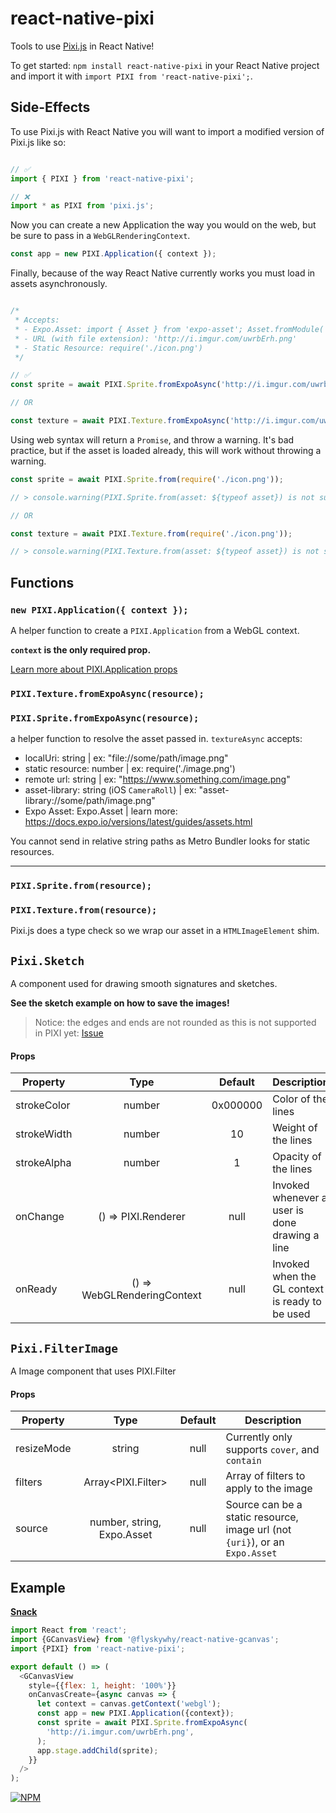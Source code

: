 # react-native-pixi

Tools to use [Pixi.js](http://www.pixijs.com/) in React Native!

To get started: `npm install react-native-pixi` in your React Native project and import it with
`import PIXI from 'react-native-pixi';`.


## Side-Effects

To use Pixi.js with React Native you will want to import a modified version of Pixi.js like so:

```js

// ✅
import { PIXI } from 'react-native-pixi';

// ❌
import * as PIXI from 'pixi.js';

```

Now you can create a new Application the way you would on the web, but be sure to pass in a `WebGLRenderingContext`.

```js
const app = new PIXI.Application({ context });
```

Finally, because of the way React Native currently works you must load in assets asynchronously.

```js

/*
 * Accepts:
 * - Expo.Asset: import { Asset } from 'expo-asset'; Asset.fromModule( ... );
 * - URL (with file extension): 'http://i.imgur.com/uwrbErh.png'
 * - Static Resource: require('./icon.png')
 */

// ✅
const sprite = await PIXI.Sprite.fromExpoAsync('http://i.imgur.com/uwrbErh.png');

// OR

const texture = await PIXI.Texture.fromExpoAsync('http://i.imgur.com/uwrbErh.png');
```

Using web syntax will return a `Promise`, and throw a warning. It's bad practice, but if the asset is loaded already, this will work without throwing a warning.

```js
const sprite = await PIXI.Sprite.from(require('./icon.png'));

// > console.warning(PIXI.Sprite.from(asset: ${typeof asset}) is not supported. Returning a Promise!);

// OR

const texture = await PIXI.Texture.from(require('./icon.png'));

// > console.warning(PIXI.Texture.from(asset: ${typeof asset}) is not supported. Returning a Promise!);
```

## Functions

### `new PIXI.Application({ context });`

A helper function to create a `PIXI.Application` from a WebGL context.

**`context` is the only required prop.**

[Learn more about PIXI.Application props](http://pixijs.download/dev/docs/PIXI.Application.html)

### `PIXI.Texture.fromExpoAsync(resource);`

### `PIXI.Sprite.fromExpoAsync(resource);`

a helper function to resolve the asset passed in.
`textureAsync` accepts:

* localUri: string | ex: "file://some/path/image.png"
* static resource: number | ex: require('./image.png')
* remote url: string | ex: "https://www.something.com/image.png"
* asset-library: string (iOS `CameraRoll`) | ex: "asset-library://some/path/image.png"
* Expo Asset: Expo.Asset | learn more: https://docs.expo.io/versions/latest/guides/assets.html

You cannot send in relative string paths as Metro Bundler looks for static resources.

---

### `PIXI.Sprite.from(resource);`

### `PIXI.Texture.from(resource);`

Pixi.js does a type check so we wrap our asset in a `HTMLImageElement` shim.

## `Pixi.Sketch`

A component used for drawing smooth signatures and sketches.

**See the sketch example on how to save the images!**

> Notice: the edges and ends are not rounded as this is not supported in PIXI yet: [Issue](https://github.com/pixijs/pixi.js/issues/1637)

#### Props

| Property    |            Type             | Default  | Description                                     |
| ----------- | :-------------------------: | :------: | ----------------------------------------------- |
| strokeColor |           number            | 0x000000 | Color of the lines                              |
| strokeWidth |           number            |    10    | Weight of the lines                             |
| strokeAlpha |           number            |    1     | Opacity of the lines                            |
| onChange    |     () => PIXI.Renderer     |   null   | Invoked whenever a user is done drawing a line  |
| onReady     | () => WebGLRenderingContext |   null   | Invoked when the GL context is ready to be used |

## `Pixi.FilterImage`

A Image component that uses PIXI.Filter

#### Props

| Property   |            Type            | Default | Description                                                                  |
| ---------- | :------------------------: | :-----: | ---------------------------------------------------------------------------- |
| resizeMode |           string           |  null   | Currently only supports `cover`, and `contain`                               |
| filters    |     Array<PIXI.Filter>     |  null   | Array of filters to apply to the image                                       |
| source     | number, string, Expo.Asset |  null   | Source can be a static resource, image url (not `{uri}`), or an `Expo.Asset` |

## Example

**[Snack](https://snack.expo.io/@bacon/base-pixi.js)**

```js
import React from 'react';
import {GCanvasView} from '@flyskywhy/react-native-gcanvas';
import {PIXI} from 'react-native-pixi';

export default () => (
  <GCanvasView
    style={{flex: 1, height: '100%'}}
    onCanvasCreate={async canvas => {
      let context = canvas.getContext('webgl');
      const app = new PIXI.Application({context});
      const sprite = await PIXI.Sprite.fromExpoAsync(
        'http://i.imgur.com/uwrbErh.png',
      );
      app.stage.addChild(sprite);
    }}
  />
);
```

[![NPM](https://nodei.co/npm/react-native-pixi.png)](https://nodei.co/npm/react-native-pixi/)
